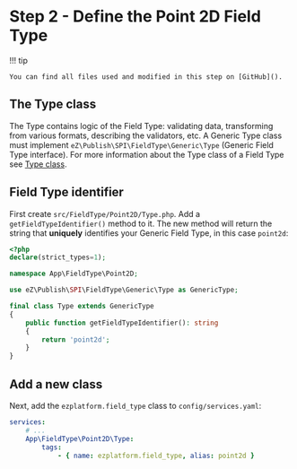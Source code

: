 # Step 2 - Define the Point 2D Field Type

!!! tip

    You can find all files used and modified in this step on [GitHub]().

## The Type class

The Type contains logic of the Field Type: validating data, transforming from various formats, describing the validators, etc.
A Generic Type class must implement `eZ\Publish\SPI\FieldType\Generic\Type` (Generic Field Type interface).
For more information about the Type class of a Field Type see [Type class](../../api/field_type_type_and_value.md#type-class).


## Field Type identifier

First create `src/FieldType/Point2D/Type.php`.
Add a `getFieldTypeIdentifier()` method to it. The new method will return the string that **uniquely** identifies your Generic Field Type, in this case `point2d`:

```php
<?php
declare(strict_types=1);

namespace App\FieldType\Point2D;

use eZ\Publish\SPI\FieldType\Generic\Type as GenericType;

final class Type extends GenericType
{
    public function getFieldTypeIdentifier(): string
    {
        return 'point2d';
    }
}
```

## Add a new class

Next, add the `ezplatform.field_type` class to `config/services.yaml`:

``` yaml
services:
    # ...
    App\FieldType\Point2D\Type:
        tags:
            - { name: ezplatform.field_type, alias: point2d }
```
